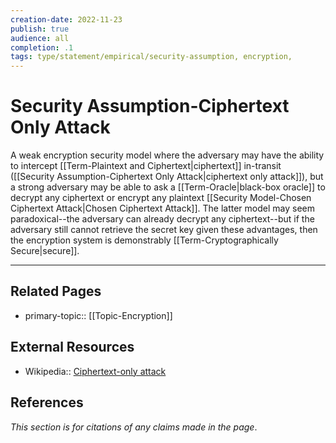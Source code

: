 ```yaml
---
creation-date: 2022-11-23
publish: true
audience: all
completion: .1
tags: type/statement/empirical/security-assumption, encryption, 
---
```


# Security Assumption-Ciphertext Only Attack
A weak encryption security model where the adversary may have the ability to intercept [[Term-Plaintext and Ciphertext|ciphertext]] in-transit ([[Security Assumption-Ciphertext Only Attack|ciphertext only attack]]), but a strong adversary may be able to ask a [[Term-Oracle|black-box oracle]] to decrypt any ciphertext or encrypt any plaintext [[Security Model-Chosen Ciphertext Attack|Chosen Ciphertext Attack]]. The latter model may seem paradoxical--the adversary can already decrypt any ciphertext--but if the adversary still cannot retrieve the secret key given these advantages, then the encryption system is demonstrably [[Term-Cryptographically Secure|secure]].

---
## Related Pages
- primary-topic:: [[Topic-Encryption]]

## External Resources
- Wikipedia:: [Ciphertext-only attack](https://en.wikipedia.org/wiki/Ciphertext-only_attack)

## References
*This section is for citations of any claims made in the page*.